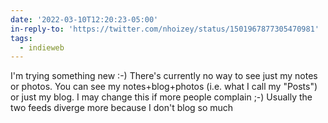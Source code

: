 ```yaml
---
date: '2022-03-10T12:20:23-05:00'
in-reply-to: 'https://twitter.com/nhoizey/status/1501967877305470981'
tags:
  - indieweb
---
```


I'm trying something new :-) There's currently no way to see just my notes or photos.  You can see my notes+blog+photos (i.e. what I call my "Posts") or just my blog.  I may change this if more people complain ;-) Usually the two feeds diverge more because I don't blog so much
